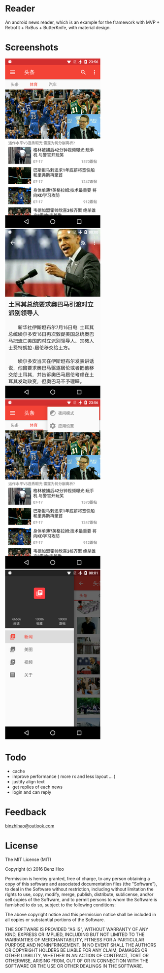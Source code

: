 # Reader
An android news reader, which is an example for the framework with MVP + Retrofit + RxBus + ButterKnife, with material design. 

# Screenshots
![0](https://raw.githubusercontent.com/binzhihao/Reader/master/image/img0-0.png)
![1](https://raw.githubusercontent.com/binzhihao/Reader/master/image/img1-1.png)
![2](https://raw.githubusercontent.com/binzhihao/Reader/master/image/img2-2.png)
![3](https://raw.githubusercontent.com/binzhihao/Reader/master/image/img3-3.png)

# Todo

* cache
* improve performance ( more rx and less layout ... )
* justify align text
* get replies of each news
* login and can reply

# Feedback

binzhihao@outlook.com

# License
The MIT License (MIT)

Copyright (c) 2016 Benz Hoo

Permission is hereby granted, free of charge, to any person obtaining a copy
of this software and associated documentation files (the "Software"), to deal
in the Software without restriction, including without limitation the rights
to use, copy, modify, merge, publish, distribute, sublicense, and/or sell
copies of the Software, and to permit persons to whom the Software is
furnished to do so, subject to the following conditions:

The above copyright notice and this permission notice shall be included in all
copies or substantial portions of the Software.

THE SOFTWARE IS PROVIDED "AS IS", WITHOUT WARRANTY OF ANY KIND, EXPRESS OR
IMPLIED, INCLUDING BUT NOT LIMITED TO THE WARRANTIES OF MERCHANTABILITY,
FITNESS FOR A PARTICULAR PURPOSE AND NONINFRINGEMENT. IN NO EVENT SHALL THE
AUTHORS OR COPYRIGHT HOLDERS BE LIABLE FOR ANY CLAIM, DAMAGES OR OTHER
LIABILITY, WHETHER IN AN ACTION OF CONTRACT, TORT OR OTHERWISE, ARISING FROM,
OUT OF OR IN CONNECTION WITH THE SOFTWARE OR THE USE OR OTHER DEALINGS IN THE
SOFTWARE.